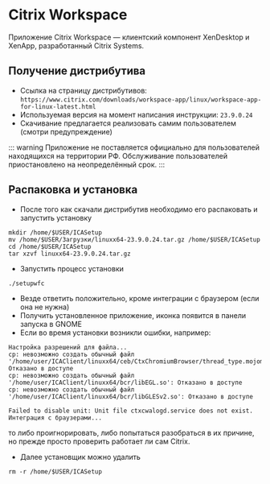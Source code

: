 # Citrix Workspace

Приложение Citrix Workspace — клиентский компонент XenDesktop и XenApp, разработанный Citrix Systems.

## Получение дистрибутива

-   Ссылка на страницу дистрибутивов: `https://www.citrix.com/downloads/workspace-app/linux/workspace-app-for-linux-latest.html`
-   Используемая версия на момент написания инструкции: `23.9.0.24`
-   Скачивание предлагается реализовать самим пользователем (смотри предупреждение)

::: warning
Приложение не поставляется официально для пользователей находящихся на территории РФ.
Обслуживание пользователей приостановлено на неопределённый срок.
:::

## Распаковка и установка

-   После того как скачали дистрибутив необходимо его распаковать и запустить установку

```shell
mkdir /home/$USER/ICASetup
mv /home/$USER/Загрузки/linuxx64-23.9.0.24.tar.gz /home/$USER/ICASetup
cd /home/$USER/ICASetup
tar xzvf linuxx64-23.9.0.24.tar.gz
```

-   Запустить процесс установки

```shell
./setupwfc
```

-   Везде ответить положительно, кроме интеграции с браузером (если она не нужна)
-   Получить установленное приложение, иконка появится в панели запуска в GNOME
-   Если во время установки возникли ошибки, например:

```
Настройка разрешений для файла...
cp: невозможно создать обычный файл '/home/user/ICAClient/linuxx64/ceb/CtxChromiumBrowser/thread_type.mojom.m.js': Отказано в доступе
cp: невозможно создать обычный файл '/home/user/ICAClient/linuxx64/bcr/libEGL.so': Отказано в доступе
cp: невозможно создать обычный файл '/home/user/ICAClient/linuxx64/bcr/libGLESv2.so': Отказано в доступе

Failed to disable unit: Unit file ctxcwalogd.service does not exist.
Интеграция с браузерами...
```

то либо проигнорировать, либо попытаться разобраться в их причине, но прежде просто проверить работает ли сам Citrix.

-   Далее установщик можно удалить

```shell
rm -r /home/$USER/ICASetup
```

